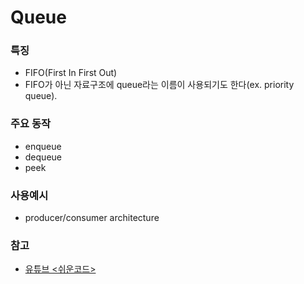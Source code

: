 # Queue

### 특징
- FIFO(First In First Out)
- FIFO가 아닌 자료구조에 queue라는 이름이 사용되기도 한다(ex. priority queue).

### 주요 동작
- enqueue
- dequeue
- peek

### 사용예시
- producer/consumer architecture

### 참고
- [유튜브 <쉬운코드>][ref1]

[ref1]: https://www.youtube.com/watch?v=-2YpvLCT5F8&list=PLcXyemr8ZeoR82N8uZuG9xVrFIfdnLd72&index=1
